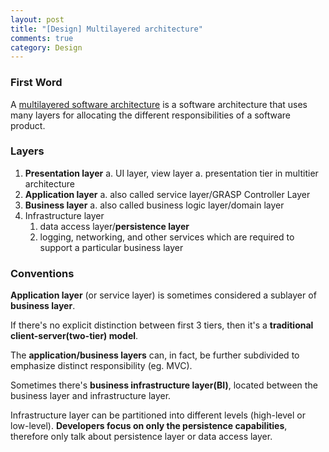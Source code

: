 ```yaml
---
layout: post
title: "[Design] Multilayered architecture"
comments: true
category: Design
---
```


### First Word

A [multilayered software architecture](http://en.wikipedia.org/wiki/Multilayered_architecture) is a software architecture that uses many layers for allocating the different responsibilities of a software product.

### Layers

1. **Presentation layer**
   a. UI layer, view layer
   a. presentation tier in multitier architecture
1. **Application layer**
   a. also called service layer/GRASP Controller Layer
1. **Business layer**
   a. also called business logic layer/domain layer
1. Infrastructure layer
   1. data access layer/**persistence layer**
   1. logging, networking, and other services which are required to support a particular business layer

### Conventions

**Application layer** (or service layer) is sometimes considered a sublayer of **business layer**.

If there's no explicit distinction between first 3 tiers, then it's a **traditional client-server(two-tier) model**.

The **application/business layers** can, in fact, be further subdivided to emphasize distinct responsibility (eg. MVC).

Sometimes there's **business infrastructure layer(BI)**, located between the business layer and infrastructure layer.

Infrastructure layer can be partitioned into different levels (high-level or low-level). **Developers focus on only the persistence capabilities**, therefore only talk about persistence layer or data access layer.
